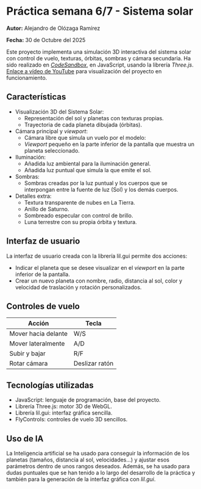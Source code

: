 # Práctica semana 6/7 - Sistema solar

**Autor:** Alejandro de Olózaga Ramírez

**Fecha:** 30 de Octubre del 2025

Este proyecto implementa una simulación 3D interactiva del sistema solar con control de vuelo, texturas, órbitas, sombras y cámara secundaria. Ha sido realizado en [_CodeSandbox_](https://codesandbox.io/p/sandbox/s6-7-sistema-planetario-7gjkt3), en JavaScript, usando la librería _Three.js_. [Enlace a vídeo de YouTube](https://youtu.be/Z_pMQ0jz0a8) para visualización del proyecto en funcionamiento.

## Características
- Visualización 3D del Sistema Solar:
	- Representación del sol y planetas con texturas propias.
	- Trayectoria de cada planeta dibujada (órbitas).
- Cámara principal y *viewport*:
	- Cámara libre que simula un vuelo por el modelo:
	-  _Viewport_ pequeño en la parte inferior de la pantalla que muestra un planeta seleccionado.
- Iluminación:
	- Añadida luz ambiental para la iluminación general.
	- Añadida luz puntual que simula la que emite el sol.
- Sombras:
	- Sombras creadas por la luz puntual y los cuerpos que se interpongan entre la fuente de luz (Sol) y los demás cuerpos.
- Detalles extra:
	- Textura transparente de nubes en La Tierra.
	- Anillo de Saturno.
	- Sombreado especular con control de brillo.
	- Luna terrestre con su propia órbita y textura.

## Interfaz de usuario 
La interfaz de usuario creada con la librería lil.gui permite dos acciones:
- Indicar el planeta que se desee visualizar en el _viewport_ en la parte inferior de la pantalla.
- Crear un nuevo planeta con nombre, radio, distancia al sol, color y velocidad de traslación y rotación personalizados.

## Controles de vuelo

| Acción |Tecla  |
|--|--|
| Mover hacia delante |W/S  |
| Mover lateralmente |A/D  |
| Subir y bajar |R/F  |
| Rotar cámara |Deslizar ratón  |


## Tecnologías utilizadas
- JavaScript: lenguaje de programación, base del proyecto.
- Librería Three.js: motor 3D de WebGL.
- Librería lil.gui: interfaz gráfica sencilla.
- FlyControls: controles de vuelo 3D sencillos.

## Uso de IA
La Inteligencia artificial se ha usado para conseguir la información de los planetas (tamaños, distancia al sol, velocidades...) y ajustar esos parámetros dentro de unos rangos deseados. Además, se ha usado para dudas puntuales que se han tenido a lo largo del desarrollo de la práctica y también para la generación de la interfaz gráfica con _lil.gui_.
